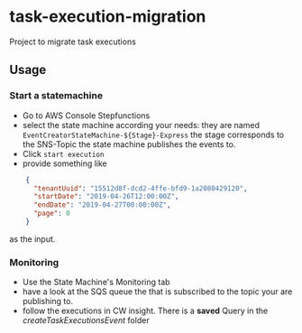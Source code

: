 # task-execution-migration

Project to migrate task executions

## Usage
### Start a statemachine
* Go to AWS Console Stepfunctions
* select the state machine according your needs:
    they are named `EventCreatorStateMachine-${Stage}-Express`
    the stage corresponds to the SNS-Topic the state machine publishes the events to.
* Click `start execution`
* provide something like 
```json 
    {
      "tenantUuid": "15512d8f-dcd2-4ffe-bfd9-1a2080429120",
      "startDate": "2019-04-26T12:00:00Z",
      "endDate": "2019-04-27T00:00:00Z",
      "page": 0
    }
```
as the input.
### Monitoring
* Use the State Machine's Monitoring tab
* have a look at the SQS queue the that is subscribed to the topic your are publishing to.
* follow the executions in CW insight. There is a **saved** Query in the *createTaskExecutionsEvent* folder



